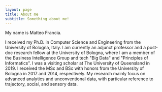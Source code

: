 ```yaml
---
layout: page
title: About me
subtitle: Something about me!
---
```


My name is Matteo Francia.


I received my Ph.D. in Computer Science and Engineering from the University of Bologna, Italy.
I am currently an adjunct professor and a post-doc research fellow at the University of Bologna, where I am a member of the Business Intelligence Group and tech "Big Data" and "Principles of Informatics".
I was a visiting scholar at The University of Queensland in 2019.
I received the MSc and BSc with honors from the University of Bologna in 2017 and 2014, respectively.
My research mainly focus on advanced analytics and unconventional data, with particular reference to trajectory, social, and sensory data.